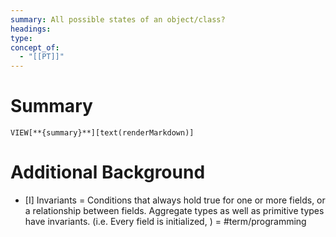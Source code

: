```yaml
---
summary: All possible states of an object/class?
headings: 
type: 
concept_of:
  - "[[PT]]"
---
```

# Summary
`VIEW[**{summary}**][text(renderMarkdown)]`
# Additional Background
- [I] Invariants = Conditions that always hold true for one or more fields, or a relationship between fields. Aggregate types as well as primitive types have invariants. (i.e. Every field is initialized, ) = #term/programming